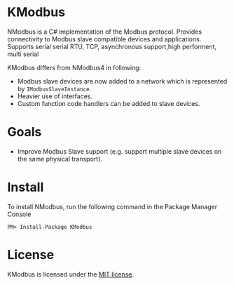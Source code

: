 KModbus
=======

NModbus is a C# implementation of the Modbus protocol.
Provides connectivity to Modbus slave compatible devices and applications.
Supports serial serial RTU, TCP, asynchronous support,high performent, multi serial 



KModbus differs from NModbus4 in following:

- Modbus slave devices are now added to a network which is represented by `IModbusSlaveInstance`.
- Heavier use of interfaces.
- Custom function code handlers can be added to slave devices.


Goals
=======
- Improve Modbus Slave support (e.g. support multiple slave devices on the same physical transport).

Install
=======

To install NModbus, run the following command in the Package Manager Console

    PM> Install-Package KModbus


License
=======
KModbus is licensed under the [MIT license](LICENSE.txt).
